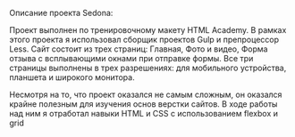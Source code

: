Описание проекта Sedona:

Проект выполнен по тренировочному макету HTML Academy. 
В рамках этого проекта я использовал сборщик проектов Gulp и препроцессор Less. 
Сайт состоит из трех страниц: Главная, Фото и видео, Форма отзыва с всплывающими окнами при отправке формы. 
Все три страницы выполнены в трех разрешениях: для мобильного устройства, планшета и широкого монитора.

Несмотря на то, что проект оказался не самым сложным, он оказался крайне полезным для изучения основ верстки сайтов. 
В ходе работы над ним я отработал навыки HTML и CSS с использованием flexbox и grid

